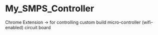 # My_SMPS_Controller
Chrome Extension -> for controlling custom build micro-controller (wifi-enabled) circuit board

